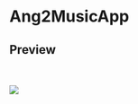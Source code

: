 # Ang2MusicApp



<h2> Preview</h2>
<br/>
<br/>

<img src="https://media.giphy.com/media/3og0IIJvMwfdBnVJXW/source.gif">
